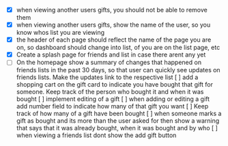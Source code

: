 - [x] when viewing another users gifts, you should not be able to remove them
- [x] when viewing another users gifts, show the name of the user, so you know whos list you are viewing
- [x] the header of each page should reflect the name of the page you are on, so dashboard should change into list, of you are on the list page, etc
- [x] Create a splash page for friends and list in case there arent any yet
- [ ] On the homepage show a summary of changes that happened on friends lists in the past 30 days, so that user can quickly see updates on friends lists. Make the updates link to the respective list
[ ] add a shopping cart on the gift card to indicate you have bought that gift for someone. Keep track of the person who bought it and when it was bought
[ ] implement editing of a gift
[ ] when adding or editing a gift add number field to indicate how many of that gift you want
[ ] Keep track of how many of a gift have been bought
[ ] when someone marks a gift as bought and its more than the user asked for then show a warning that says that it was already bought, when it was bought and by who
[ ] when viewing a friends list dont show the add gift button